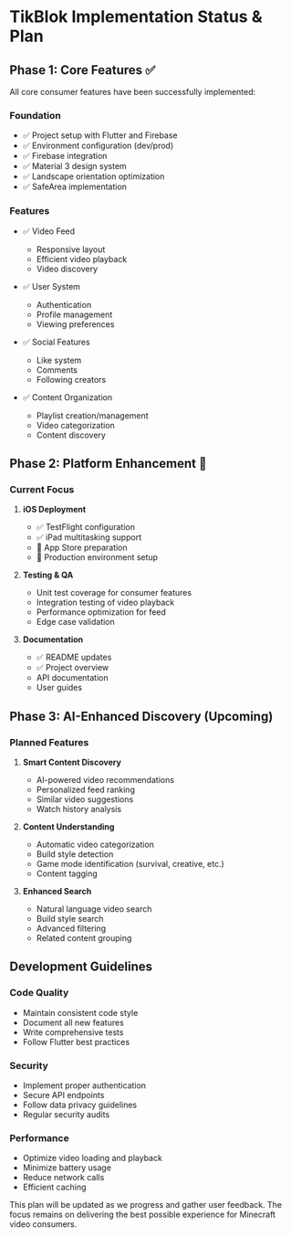 # TikBlok Implementation Status & Plan

## Phase 1: Core Features ✅
All core consumer features have been successfully implemented:

### Foundation
- ✅ Project setup with Flutter and Firebase
- ✅ Environment configuration (dev/prod)
- ✅ Firebase integration
- ✅ Material 3 design system
- ✅ Landscape orientation optimization
- ✅ SafeArea implementation

### Features
- ✅ Video Feed
  - Responsive layout
  - Efficient video playback
  - Video discovery
  
- ✅ User System
  - Authentication
  - Profile management
  - Viewing preferences
  
- ✅ Social Features
  - Like system
  - Comments
  - Following creators
  
- ✅ Content Organization
  - Playlist creation/management
  - Video categorization
  - Content discovery

## Phase 2: Platform Enhancement 🚧

### Current Focus
1. **iOS Deployment**
   - ✅ TestFlight configuration
   - ✅ iPad multitasking support
   - 🚧 App Store preparation
   - 🚧 Production environment setup

2. **Testing & QA**
   - Unit test coverage for consumer features
   - Integration testing of video playback
   - Performance optimization for feed
   - Edge case validation

3. **Documentation**
   - ✅ README updates
   - ✅ Project overview
   - API documentation
   - User guides

## Phase 3: AI-Enhanced Discovery (Upcoming)

### Planned Features
1. **Smart Content Discovery**
   - AI-powered video recommendations
   - Personalized feed ranking
   - Similar video suggestions
   - Watch history analysis

2. **Content Understanding**
   - Automatic video categorization
   - Build style detection
   - Game mode identification (survival, creative, etc.)
   - Content tagging

3. **Enhanced Search**
   - Natural language video search
   - Build style search
   - Advanced filtering
   - Related content grouping

## Development Guidelines

### Code Quality
- Maintain consistent code style
- Document all new features
- Write comprehensive tests
- Follow Flutter best practices

### Security
- Implement proper authentication
- Secure API endpoints
- Follow data privacy guidelines
- Regular security audits

### Performance
- Optimize video loading and playback
- Minimize battery usage
- Reduce network calls
- Efficient caching

This plan will be updated as we progress and gather user feedback. The focus remains on delivering the best possible experience for Minecraft video consumers. 